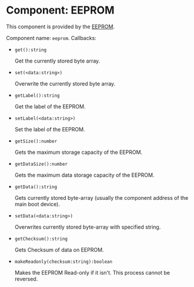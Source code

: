 # Component: EEPROM

This component is provided by the [EEPROM](/item/eeprom).

Component name: `eeprom`. Callbacks:

- `get():string`

    Get the currently stored byte array.

- `set(<data:string>)`

    Overwrite the currently stored byte array.

- `getLabel():string`

    Get the label of the EEPROM.

- `setLabel(<data:string>)`

    Set the label of the EEPROM.

- `getSize():number`

    Gets the maximum storage capacity of the EEPROM.

- `getDataSize():number`

    Gets the maximum data storage capacity of the EEPROM.

- `getData():string`

    Gets currently stored byte-array (usually the component address of
    the main boot device).

- `setData(<data:string>)`

    Overwrites currently stored byte-array with specified string.

- `getChecksum():string`

    Gets Checksum of data on EEPROM.

- `makeReadonly(checksum:string):boolean`

    Makes the EEPROM Read-only if it isn't. This process cannot be
    reversed.